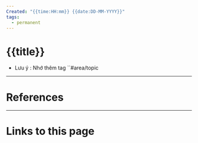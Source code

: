 ```yaml
---
Created: "{{time:HH:mm}} {{date:DD-MM-YYYY}}"
tags:
  - permanent
---
```


# {{title}}
- Lưu ý : Nhớ thêm tag ``#area/topic






--- 
# References



--- 
# Links to this page

